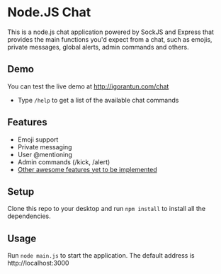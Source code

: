 Node.JS Chat
============
This is a node.js chat application powered by SockJS and Express that provides the main functions you'd expect from a chat, such as emojis, private messages, global alerts, admin commands and others.

## Demo
You can test the live demo at http://igorantun.com/chat
- Type `/help` to get a list of the available chat commands

## Features
- Emoji support
- Private messaging
- User @mentioning
- Admin commands (/kick, /alert)
- [Other awesome features yet to be implemented](https://github.com/IgorAntun/node-chat/blob/master/TODO.md)

## Setup
Clone this repo to your desktop and run `npm install` to install all the dependencies.

## Usage
Run `node main.js` to start the application. The default address is http://localhost:3000
